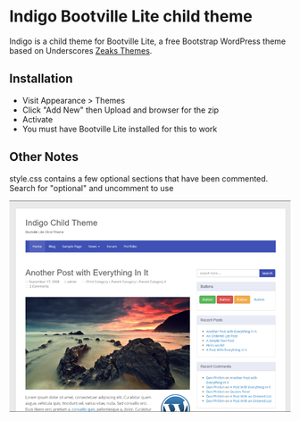 # Indigo Bootville Lite child theme #

Indigo is a child theme for Bootville Lite, a free Bootstrap WordPress theme based on Underscores [Zeaks Themes](http://themes.zeaks.org).

## Installation ##

- Visit Appearance > Themes
- Click "Add New" then Upload and browser for the zip
- Activate
- You must have Bootville Lite installed for this to work

## Other Notes ##

style.css contains a few optional sections that have been commented. Search for "optional" and uncomment to use

![indigo child theme](https://github.com/Zeaksblog/indigo-bootville-lite/blob/master/screenshot.png)